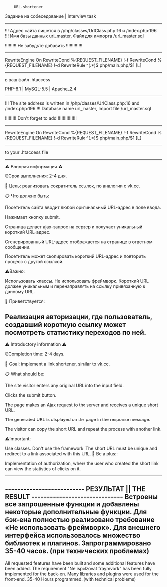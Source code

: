         URL-shortener

Задание на собеседование | Interview task
_____________________________________________________________________________________________________________________________________________

!!! Aдрес сайта пишется в /php/classes/UrlClass.php:16 и /index.php:196      
!!! Имя базы данных url_master, Файл для импорта /url_master.sql

!!!!!!!!!    Не забудьте добавить   !!!!!!!!!!!!!
___________________________________
RewriteEngine On
RewriteCond %{REQUEST_FILENAME} !-f
RewriteCond %{REQUEST_FILENAME} !-d
RewriteRule ^(.*)$ php/main.php/$1 [L]
___________________________________
в ваш файл .htaccess

PHP-8.1 | MySQL-5.5 | Apache_2.4

---------------------------------------------------------------------------------------------------------------------------------------------

!!! The site address is written in /php/classes/UrlClass.php:16 and /index.php:196
!!! Database name url_master, Import file /url_master.sql

!!!!!!!!! Don't forget to add !!!!!!!!!!!!!!!
___________________________________
RewriteEngine On
RewriteCond %{REQUEST_FILENAME} !-f
RewriteCond %{REQUEST_FILENAME} !-d
RewriteRule ^(.*)$ php/main.php/$1 [L]
___________________________________
to your .htaccess file


_____________________________________________________________________________________________________________________________________________

⚠️ Вводная информация ⚠️

⏰Срок выполнения: 2-4 дня.

📝 Цель: реализовать сократитель ссылок, по аналогии с vk.cc.

📋 Что должно быть:

Посетитель сайта вводит любой оригинальный URL-адрес в поле ввода.

Нажимает кнопку submit.

Страница делает ajax-запрос на сервер и получает уникальный короткий URL-адрес.

Сгенерированный URL-адрес отображается на странице в ответном сообщении.

Посетитель может скопировать короткий URL-адрес и повторить процесс с другой ссылкой.

⚠️Важно:

Использовать классы.
Не использовать фреймворк.
Короткий URL должен уникальным и перенаправлять на ссылку привязанную к данному URL.

💪 Приветствуется:

Реализация авторизации, где пользователь, создавший короткую ссылку может посмотреть статистику переходов по ней.
---------------------------------------------------------------------------------------------------------------------------------------------

⚠️ Introductory information ⚠️

⏰Completion time: 2-4 days.

📝 Goal: implement a link shortener, similar to vk.cc.

📋 What should be:

The site visitor enters any original URL into the input field.

Clicks the submit button.

The page makes an Ajax request to the server and receives a unique short URL.

The generated URL is displayed on the page in the response message.

The visitor can copy the short URL and repeat the process with another link.

⚠️Important:

Use classes.
Don't use the framework.
The short URL must be unique and redirect to a link associated with this URL.
💪 Be a plus::

Implementation of authorization, where the user who created the short link can view the statistics of clicks on it.
_____________________________________________________________________________________________________________________________________________

-------------------------- РЕЗУЛЬТАТ  ||  THE RESULT ------------------------------
Встроены все запрошенные функции и добавлены некоторые дополнительные функции.
Для бэк-ена полностью реализовано требование «Не использовать фреймворк». Для внешнего интерфейса использовалось множество библиотек и плагинов.
Запрограммировано 35-40 часов. (при технических проблемах)
---------------------------------------------------------------------------------------------------------------------------------------------

All requested features have been built and some additional features have been added.
The requirement "Ne ispolzovat fraymvork" has been fully implemented for the back-en. Many libraries and plugins were used for the front-end.
35-40 Hours programmed. (with technical problems)

  

